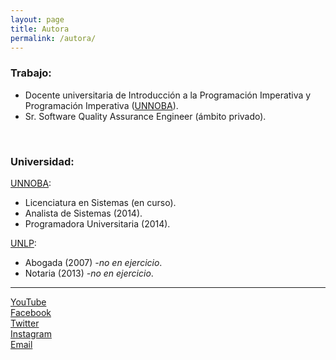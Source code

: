 ```yaml
---
layout: page
title: Autora
permalink: /autora/
---
```


### Trabajo:
- Docente universitaria de Introducción a la Programación Imperativa y Programación Imperativa ([UNNOBA](http://www.unnoba.edu.ar)).
- Sr. Software Quality Assurance Engineer (ámbito privado).

&nbsp;
&nbsp;

 
### Universidad:

[UNNOBA](http://www.unnoba.edu.ar):
- Licenciatura en Sistemas (en curso).
- Analista de Sistemas (2014).
- Programadora Universitaria (2014).

[UNLP](http://www.jursoc.unlp.edu.ar):
- Abogada (2007) _-no en ejercicio_.
- Notaria (2013) _-no en ejercicio_.

---

[YouTube](https://www.youtube.com/c/Programaciondesdecero)
<br />
[Facebook](https://www.facebook.com/ProgramacionDesdeCeroParaTodos)
<br />
[Twitter](https://twitter.com/Programacion_0)
<br />
[Instagram](https://www.instagram.com/programaciondesdecero/)
<br />
[Email](mailto:programaciondesdecero@patriciaemiguel.com)
